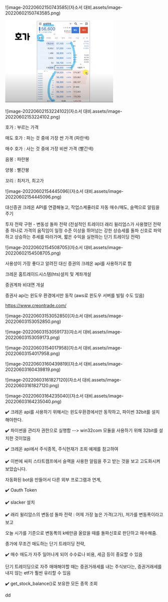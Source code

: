 ![image-20220602150743585](자소서 대비.assets/image-20220602150743585.png)

<img src="자소서 대비.assets/image-20220602152442047.png" alt="image-20220602152442047" style="zoom:50%;" />

![image-20220602153224102](자소서 대비.assets/image-20220602153224102.png)

호가 : 부르는 가격

매도 호가 : 파는 것 중에 가장 싼 가격 (파란색)

매수 호가 : 사는 것 중에 가장 비싼 가격 (빨간색)

음봉 : 파란봉 

양봉 : 빨간봉

꼬리 : 최저가, 최고가

![image-20220602154445096](자소서 대비.assets/image-20220602154445096.png)

대신증권 크레온 API를 연결해놓고, 작업스케쥴러로 자동 매수/매도, 슬랙으로 알림을 주기

투자 전략 구현 - 변동성 돌파 전략 (전설적인 트레이더 래리 윌리엄스가 사용했던 전략 중 하나로 가격의 움직임이 일정 수준 이상을 뛰어넘는 강한 상승세를 돌파 신호로 파악하고 상승하는 추세를 따라가며, 짧은 수익을 실현하는 단기 트레이딩 전략)

![image-20220602154508705](자소서 대비.assets/image-20220602154508705.png)



사용성이 가장 좋다고 알려진 대신 증권의 크레온 api를 사용하기로 함

크레온 홈트레이드시스템(hts)설치 및 계좌개설

증권계좌 비대면 개설  

증권사 api는 윈도우 환경에서만 동작 (aws로 윈도우 서버를 빌릴 수도 있음)

https://www.creontrade.com/

![image-20220603153052850](자소서 대비.assets/image-20220603153052850.png)

![image-20220603153059173](자소서 대비.assets/image-20220603153059173.png)



![image-20220603154017958](자소서 대비.assets/image-20220603154017958.png)





![image-20220603160439819](자소서 대비.assets/image-20220603160439819.png)



![image-20220603161827120](자소서 대비.assets/image-20220603161827120.png)

![image-20220603164235040](자소서 대비.assets/image-20220603164235040.png)



✔️ 크레온 api를 사용하기 위해서는 윈도우환경에서만 동작하고, 파이썬 32bit를 설치해야한다.

✔️ 파이썬을 관리자 권한으로 실행함 --> win32com 모듈을 사용하기 위해 32bit를 설치한 것이었음

✔️ 크레온 api에서 주식종목, 주식현재가 조회 예제를 참고하여 

✔️ 이번에 싸피 스타트캠프에서 슬랙을 사용한 알림을 주고 받는 것을 보고 고도화시켜보았습니다.  

자동화된 bot을 만들어서 다른 외부 프로그램과 연계,  

✔️ Oauth Token

✔️ slacker 설치

✔️ 래리 윌리암스의 변동성 돌파 전략 :  어제 가장 높은 가격(고가), 저가를 변동폭이라고 보고 

오늘 시가를 기준으로 변동폭의 k배만큼 올랐을 때를 돌파신호로 판단하고 매수해줌.

종가에 무조건 매도하는 단기 트레이딩 전략,

✔️ 매수 매도가 자주 일어나게 되어 수수료나 비용, 세금 등이 중요할 수 있음

단기 트레이딩으로 자주 매매해야할 때는 증권거래세를 내는 주식보다는, 증권거래세를 내지 않는 etf가 훨씬 유리할 수 있음

✔️ get_stock_balance()로 보유한 모든 종목 조회



dd



  
